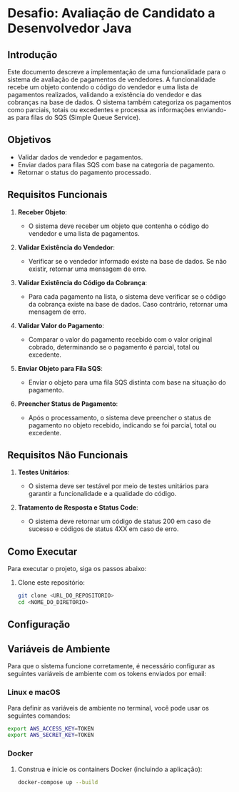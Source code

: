 # Desafio: Avaliação de Candidato a Desenvolvedor Java

## Introdução

Este documento descreve a implementação de uma funcionalidade para o sistema de avaliação de pagamentos de vendedores. A
funcionalidade recebe um objeto contendo o código do vendedor e uma lista de pagamentos realizados, validando a
existência do vendedor e das cobranças na base de dados. O sistema também categoriza os pagamentos como parciais, totais
ou excedentes e processa as informações enviando-as para filas do SQS (Simple Queue Service).

## Objetivos

- Validar dados de vendedor e pagamentos.
- Enviar dados para filas SQS com base na categoria de pagamento.
- Retornar o status do pagamento processado.

## Requisitos Funcionais

1. **Receber Objeto**:
    - O sistema deve receber um objeto que contenha o código do vendedor e uma lista de pagamentos.

2. **Validar Existência do Vendedor**:
    - Verificar se o vendedor informado existe na base de dados. Se não existir, retornar uma mensagem de erro.

3. **Validar Existência do Código da Cobrança**:
    - Para cada pagamento na lista, o sistema deve verificar se o código da cobrança existe na base de dados. Caso
      contrário, retornar uma mensagem de erro.

4. **Validar Valor do Pagamento**:
    - Comparar o valor do pagamento recebido com o valor original cobrado, determinando se o pagamento é parcial, total
      ou excedente.

5. **Enviar Objeto para Fila SQS**:
    - Enviar o objeto para uma fila SQS distinta com base na situação do pagamento.

6. **Preencher Status de Pagamento**:
    - Após o processamento, o sistema deve preencher o status de pagamento no objeto recebido, indicando se foi parcial,
      total ou excedente.

## Requisitos Não Funcionais

1. **Testes Unitários**:
    - O sistema deve ser testável por meio de testes unitários para garantir a funcionalidade e a qualidade do código.

2. **Tratamento de Resposta e Status Code**:
    - O sistema deve retornar um código de status 200 em caso de sucesso e códigos de status 4XX em caso de erro.

## Como Executar

Para executar o projeto, siga os passos abaixo:

1. Clone este repositório:
   ```bash
   git clone <URL_DO_REPOSITORIO>
   cd <NOME_DO_DIRETORIO>

## Configuração

## Variáveis de Ambiente

Para que o sistema funcione corretamente, é necessário configurar as seguintes variáveis de ambiente com os tokens
enviados por email:

### Linux e macOS

Para definir as variáveis de ambiente no terminal, você pode usar os seguintes comandos:

```bash
export AWS_ACCESS_KEY=TOKEN
export AWS_SECRET_KEY=TOKEN
```

### Docker

1. Construa e inicie os containers Docker (incluindo a aplicação):
    ```sh
    docker-compose up --build
    ```

